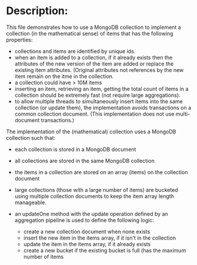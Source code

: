 # Description:

This file demonstrates how to use a MongoDB collection to implement
a collection (in the mathematical sense) of items that has the
following properties:

* collections and items are identified by unique ids.
*  when an item is added to a collection, if it already exists then
   the attributes of the new version of the item are added or replace
   the existing item attributes. (Original attributes not references
   by the new item remain on the itme in the collection.
* a collection could have > 10M items
* inserting an item, retrieving an item, getting the total count of
  items in a collection	should be extremely fast (not require large
  aggregations).
* to allow multiple threads to simultaneously insert items into the same
  collection (or update them), the implementation avoids
  transactions on a common collection document. (This implementation
  does not use multi-document transactions.) 
		
The implementation of the (mathematical) collection uses a MongoDB
collection such that:

* each collection is stored in a MongoDB document
* all collections are stored in the same MongoDB collection
* the items in a collection are stored on an array (items) on the collection document
* large collections (those with a large number of items) are
  bucketed using multiple collection documents to keep the item
  array length manageable.
* an updateOne method with the update operation defined by an
  aggregation pipeline is used to define the following logic: 
  
    * create a new collection document when none exists
    * insert the new item in the items array, if it isn't in the collection 
    * update the item in the items array, if it already exists
    * create a new bucket if the existing bucket is full (has the
       maximum number of items
